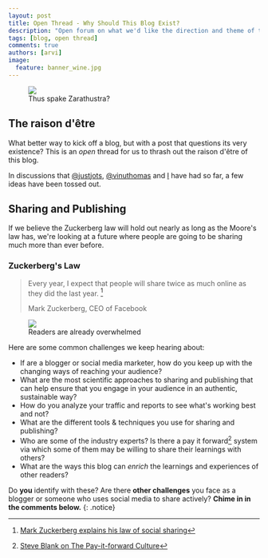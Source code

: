 ```yaml
---
layout: post
title: Open Thread - Why Should This Blog Exist?
description: "Open forum on what we'd like the direction and theme of this blog be"
tags: [blog, open thread]
comments: true
authors: [arvi]
image:
  feature: banner_wine.jpg
---
```


<figure>
<img src="http://d1hgw33z23fgm2.cloudfront.net/cartoon-meaning-of-life.jpg"/>
<figcaption>Thus spake Zarathustra?</figcaption>
</figure>

## The raison d'être

What better way to kick off a blog, but with a post that questions its very existence? This is an *open* thread for us to thrash out the raison d'être of this blog.

In discussions that [@justjots](//twitter.com/justjots), [@vinuthomas](//twitter.com/vinuthomas) and [I](//twitter.com/twitortat) have had so far, a few ideas have been tossed out.

## Sharing and Publishing

If we believe the Zuckerberg law will hold out nearly as long as the Moore's law has, we're looking at a future where people are going to be sharing much more than ever before.

### Zuckerberg's Law

> Every year, I expect that people will share twice as much online as they did the last year. [^1]
>
> Mark Zuckerberg, CEO of Facebook

<figure>
<img src="http://d1hgw33z23fgm2.cloudfront.net/information_overload.jpg"/>
<figcaption>Readers are already overwhelmed </figcaption>
</figure>

Here are some common challenges we keep hearing about:

* If are a blogger or social media marketer, how do you keep up with the changing ways of reaching  your audience?
* What are the most scientific approaches to sharing and publishing that can help ensure that you engage in your audience in an authentic, sustainable way?
* How do you analyze your traffic and reports to see what's working best and not?
* What are the different tools & techniques you use for sharing and publishing?
* Who are some of the industry experts? Is there a pay it forward[^2] system via which some of them may be willing to share their learnings with others?
* What are the ways this blog can *enrich* the learnings and experiences of other readers?

Do **you** identify with these? Are there **other challenges** you face as a blogger or someone who uses social media to share actively? **Chime in in the comments below.**
{: .notice}


[^1]: [Mark Zuckerberg explains his law of social sharing](http://bits.blogs.nytimes.com/2008/11/06/zuckerbergs-law-of-information-sharing)

[^2]: [Steve Blank on The Pay-it-forward Culture](http://steveblank.com/2011/09/15/the-pay-it-forward-culture/)

